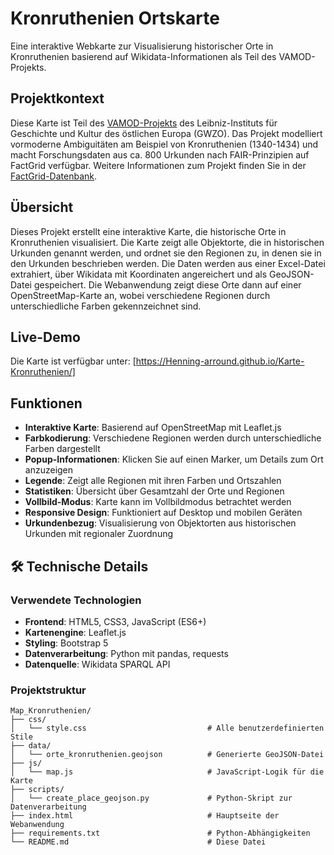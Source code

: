 # Kronruthenien Ortskarte

Eine interaktive Webkarte zur Visualisierung historischer Orte in Kronruthenien basierend auf Wikidata-Informationen als Teil des VAMOD-Projekts.

## Projektkontext

Diese Karte ist Teil des [VAMOD-Projekts](https://leibniz-gwzo.de/de/vamod) des Leibniz-Instituts für Geschichte und Kultur des östlichen Europa (GWZO). Das Projekt modelliert vormoderne Ambiguitäten am Beispiel von Kronruthenien (1340-1434) und macht Forschungsdaten aus ca. 800 Urkunden nach FAIR-Prinzipien auf FactGrid verfügbar. Weitere Informationen zum Projekt finden Sie in der [FactGrid-Datenbank](https://database.factgrid.de/wiki/Item:Q1206913).

## Übersicht

Dieses Projekt erstellt eine interaktive Karte, die historische Orte in Kronruthenien visualisiert. Die Karte zeigt alle Objektorte, die in historischen Urkunden genannt werden, und ordnet sie den Regionen zu, in denen sie in den Urkunden beschrieben werden. Die Daten werden aus einer Excel-Datei extrahiert, über Wikidata mit Koordinaten angereichert und als GeoJSON-Datei gespeichert. Die Webanwendung zeigt diese Orte dann auf einer OpenStreetMap-Karte an, wobei verschiedene Regionen durch unterschiedliche Farben gekennzeichnet sind.

## Live-Demo

Die Karte ist verfügbar unter: [https://Henning-arround.github.io/Karte-Kronruthenien/]

## Funktionen

- **Interaktive Karte**: Basierend auf OpenStreetMap mit Leaflet.js
- **Farbkodierung**: Verschiedene Regionen werden durch unterschiedliche Farben dargestellt
- **Popup-Informationen**: Klicken Sie auf einen Marker, um Details zum Ort anzuzeigen
- **Legende**: Zeigt alle Regionen mit ihren Farben und Ortszahlen
- **Statistiken**: Übersicht über Gesamtzahl der Orte und Regionen
- **Vollbild-Modus**: Karte kann im Vollbildmodus betrachtet werden
- **Responsive Design**: Funktioniert auf Desktop und mobilen Geräten
- **Urkundenbezug**: Visualisierung von Objektorten aus historischen Urkunden mit regionaler Zuordnung

## 🛠️ Technische Details

### Verwendete Technologien
- **Frontend**: HTML5, CSS3, JavaScript (ES6+)
- **Kartenengine**: Leaflet.js
- **Styling**: Bootstrap 5
- **Datenverarbeitung**: Python mit pandas, requests
- **Datenquelle**: Wikidata SPARQL API

### Projektstruktur
```
Map_Kronruthenien/
├── css/
│   └── style.css                           # Alle benutzerdefinierten Stile
├── data/
│   └── orte_kronruthenien.geojson          # Generierte GeoJSON-Datei
├── js/
│   └── map.js                              # JavaScript-Logik für die Karte
├── scripts/
│   └── create_place_geojson.py             # Python-Skript zur Datenverarbeitung
├── index.html                              # Hauptseite der Webanwendung
├── requirements.txt                        # Python-Abhängigkeiten
└── README.md                               # Diese Datei
```


